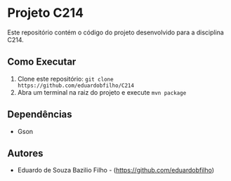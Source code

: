 # Projeto C214

Este repositório contém o código do projeto desenvolvido para a disciplina C214.

## Como Executar

1.  Clone este repositório: `git clone https://github.com/eduardobfilho/C214`
2.  Abra um terminal na raiz do projeto e execute `mvn package`

## Dependências

* Gson

## Autores

* Eduardo de Souza Bazilio Filho - (https://github.com/eduardobfilho)